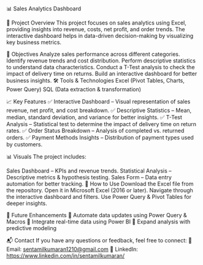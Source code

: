 📊 Sales Analytics Dashboard

📌 Project Overview
This project focuses on sales analytics using Excel, providing insights into revenue, costs, net profit, and order trends. The interactive dashboard helps in data-driven decision-making by visualizing key business metrics.

🎯 Objectives
Analyze sales performance across different categories.
Identify revenue trends and cost distribution.
Perform descriptive statistics to understand data characteristics.
Conduct a T-Test analysis to check the impact of delivery time on returns.
Build an interactive dashboard for better business insights.
🛠️ Tools & Technologies
Excel (Pivot Tables, Charts, Power Query)
SQL (Data extraction & transformation)

📈 Key Features
✅ Interactive Dashboard – Visual representation of sales revenue, net profit, and cost breakdown.
✅ Descriptive Statistics – Mean, median, standard deviation, and variance for better insights.
✅ T-Test Analysis – Statistical test to determine the impact of delivery time on return rates.
✅ Order Status Breakdown – Analysis of completed vs. returned orders.
✅ Payment Methods Insights – Distribution of payment types used by customers.

📊 Visuals
The project includes:

Sales Dashboard – KPIs and revenue trends.
Statistical Analysis – Descriptive metrics & hypothesis testing.
Sales Form – Data entry automation for better tracking.
🚀 How to Use
Download the Excel file from the repository.
Open it in Microsoft Excel (2016 or later).
Navigate through the interactive dashboard and filters.
Use Power Query & Pivot Tables for deeper insights.


📢 Future Enhancements
🔹 Automate data updates using Power Query & Macros
🔹 Integrate real-time data using Power BI
🔹 Expand analysis with predictive modeling

📬 Contact
If you have any questions or feedback, feel free to connect:
📧 Email: sentamilkumaran1210@gmail.com
🔗 LinkedIn: https://www.linkedin.com/in/sentamilkumaran/

